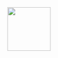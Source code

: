 <div id="header" align="center">
  <img src="https://steamuserimages-a.akamaihd.net/ugc/2068887196676534572/10BBF4BCB416B153E4EB7EE968EB5B6F6B76BDF2/" width="100"/>
</div>

